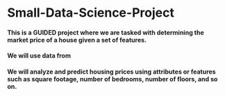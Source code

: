 # Small-Data-Science-Project

#### This is a GUIDED project where we are tasked with determining the market price of a house given a set of features.
#### We will use data from 
#### We will analyze and predict housing prices using attributes or features such as square footage, number of bedrooms, number of floors, and so on.
